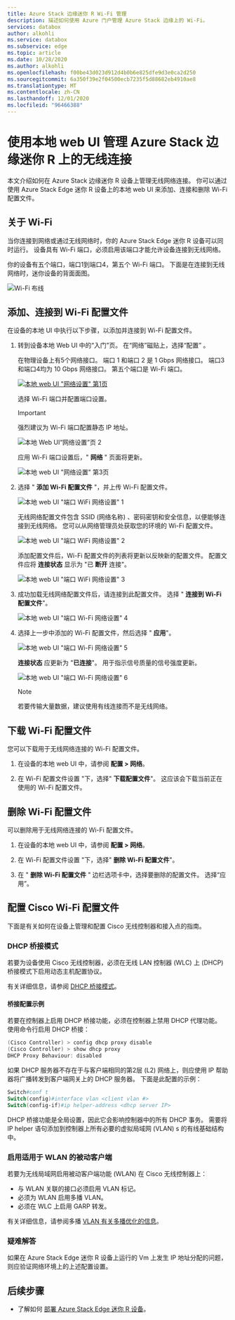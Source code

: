 ```yaml
---
title: Azure Stack 边缘迷你 R Wi-Fi 管理
description: 描述如何使用 Azure 门户管理 Azure Stack 边缘上的 Wi-Fi。
services: databox
author: alkohli
ms.service: databox
ms.subservice: edge
ms.topic: article
ms.date: 10/28/2020
ms.author: alkohli
ms.openlocfilehash: f00be43d023d912d4b0b6e825dfe9d3e0ca2d250
ms.sourcegitcommit: 6a350f39e2f04500ecb7235f5d88682eb4910ae8
ms.translationtype: MT
ms.contentlocale: zh-CN
ms.lasthandoff: 12/01/2020
ms.locfileid: "96466388"
---
```

# <a name="use-the-local-web-ui-to-manage-wireless-connectivity-on-your-azure-stack-edge-mini-r"></a>使用本地 web UI 管理 Azure Stack 边缘迷你 R 上的无线连接

本文介绍如何在 Azure Stack 边缘迷你 R 设备上管理无线网络连接。 你可以通过使用 Azure Stack Edge 迷你 R 设备上的本地 web UI 来添加、连接和删除 Wi-Fi 配置文件。

## <a name="about-wi-fi"></a>关于 Wi-Fi

当你连接到网络或通过无线网络时，你的 Azure Stack Edge 迷你 R 设备可以同时运行。 设备具有 Wi-Fi 端口，必须启用该端口才能允许设备连接到无线网络。 

你的设备有五个端口，端口1到端口4，第五个 Wi-Fi 端口。 下面是在连接到无线网络时，迷你设备的背面面图。

![Wi-Fi 布线](./media/azure-stack-edge-mini-r-deploy-install/wireless-cabled.png)


## <a name="add-connect-to-wi-fi-profile"></a>添加、连接到 Wi-Fi 配置文件

在设备的本地 UI 中执行以下步骤，以添加并连接到 Wi-Fi 配置文件。

1. 转到设备本地 Web UI 中的“入门”页。 在“网络”磁贴上，选择“配置” 。  
    
    在物理设备上有5个网络接口。 端口 1 和端口 2 是 1 Gbps 网络接口。 端口3和端口4均为 10 Gbps 网络接口。 第五个端口是 Wi-Fi 端口。 

    [![本地 web UI "网络设置" 第1页](./media/azure-stack-edge-mini-r-deploy-configure-network-compute-web-proxy/configure-wifi-1.png)](./media/azure-stack-edge-mini-r-deploy-configure-network-compute-web-proxy/configure-wifi-1.png#lightbox)  
    
    选择 Wi-Fi 端口并配置端口设置。 
    
    > [!IMPORTANT]
    > 强烈建议为 Wi-Fi 端口配置静态 IP 地址。  

    ![本地 Web UI“网络设置”页 2](./media/azure-stack-edge-mini-r-deploy-configure-network-compute-web-proxy/configure-wifi-2.png)

    应用 Wi-Fi 端口设置后，" **网络** " 页面将更新。

    ![本地 web UI "网络设置" 第3页](./media/azure-stack-edge-mini-r-deploy-configure-network-compute-web-proxy/configure-wifi-4.png)

   
2. 选择 " **添加 Wi-Fi 配置文件** "，并上传 Wi-Fi 配置文件。 

    ![本地 web UI "端口 WiFi 网络设置" 1](./media/azure-stack-edge-mini-r-deploy-configure-network-compute-web-proxy/add-wifi-profile-1.png)
    
    无线网络配置文件包含 SSID (网络名称) 、密码密钥和安全信息，以便能够连接到无线网络。 您可以从网络管理员处获取您的环境的 Wi-Fi 配置文件。

    ![本地 web UI "端口 WiFi 网络设置" 2](./media/azure-stack-edge-mini-r-deploy-configure-network-compute-web-proxy/add-wifi-profile-2.png)

    添加配置文件后，Wi-Fi 配置文件的列表将更新以反映新的配置文件。 配置文件应将 **连接状态** 显示为 "已 **断开** 连接"。 

    ![本地 web UI "端口 WiFi 网络设置" 3](./media/azure-stack-edge-mini-r-deploy-configure-network-compute-web-proxy/add-wifi-profile-3.png)
    
3. 成功加载无线网络配置文件后，请连接到此配置文件。 选择 " **连接到 Wi-Fi 配置文件**"。 

    ![本地 web UI "端口 Wi-Fi 网络设置" 4](./media/azure-stack-edge-mini-r-deploy-configure-network-compute-web-proxy/add-wifi-profile-4.png)

4. 选择上一步中添加的 Wi-Fi 配置文件，然后选择 " **应用**"。 

    ![本地 web UI "端口 Wi-Fi 网络设置" 5](./media/azure-stack-edge-mini-r-deploy-configure-network-compute-web-proxy/add-wifi-profile-5.png)

    **连接状态** 应更新为 "**已连接**"。 用于指示信号质量的信号强度更新。 

    ![本地 web UI "端口 Wi-Fi 网络设置" 6](./media/azure-stack-edge-mini-r-deploy-configure-network-compute-web-proxy/add-wifi-profile-6.png)

    > [!NOTE]
    > 若要传输大量数据，建议使用有线连接而不是无线网络。 


## <a name="download-wi-fi-profile"></a>下载 Wi-Fi 配置文件

您可以下载用于无线网络连接的 Wi-Fi 配置文件。

1. 在设备的本地 web UI 中，请参阅 **配置 > 网络**。 

2. 在 Wi-Fi 配置文件设置 "下，选择" **下载配置文件**"。 这应该会下载当前正在使用的 Wi-Fi 配置文件。


## <a name="delete-wi-fi-profile"></a>删除 Wi-Fi 配置文件

可以删除用于无线网络连接的 Wi-Fi 配置文件。


1. 在设备的本地 web UI 中，请参阅 **配置 > 网络**。 

2. 在 Wi-Fi 配置文件设置 "下，选择" **删除 Wi-Fi 配置文件**"。

3. 在 " **删除 Wi-Fi 配置文件** " 边栏选项卡中，选择要删除的配置文件。 选择“应用”。 


## <a name="configure-cisco-wi-fi-profile"></a>配置 Cisco Wi-Fi 配置文件

下面是有关如何在设备上管理和配置 Cisco 无线控制器和接入点的指南。 

### <a name="dhcp-bridging-mode"></a>DHCP 桥接模式

若要为设备使用 Cisco 无线控制器，必须在无线 LAN 控制器 (WLC) 上 (DHCP) 桥接模式下启用动态主机配置协议。

有关详细信息，请参阅 [DHCP 桥接模式](https://www.cisco.com/c/en/us/support/docs/wireless/4400-series-wireless-lan-controllers/110865-dhcp-wlc.html#anc9)。

#### <a name="bridging-configuration-example"></a>桥接配置示例

若要在控制器上启用 DHCP 桥接功能，必须在控制器上禁用 DHCP 代理功能。 使用命令行启用 DHCP 桥接：

```powershell
(Cisco Controller) > config dhcp proxy disable
(Cisco Controller) > show dhcp proxy
DHCP Proxy Behaviour: disabled
```

如果 DHCP 服务器不存在于与客户端相同的第2层 (L2) 网络上，则应使用 IP 帮助器将广播转发到客户端网关上的 DHCP 服务器。 下面是此配置的示例：

```powershell
Switch#conf t
Switch(config)#interface vlan <client vlan #>
Switch(config-if)#ip helper-address <dhcp server IP>
```

DHCP 桥接功能是全局设置，因此它会影响控制器中的所有 DHCP 事务。 需要将 IP helper 语句添加到控制器上所有必要的虚拟局域网 (VLAN) s 的有线基础结构中。

### <a name="enable-the-passive-client-for-wlan"></a>启用适用于 WLAN 的被动客户端

若要为无线局域网启用被动客户端功能 (WLAN) 在 Cisco 无线控制器上：

* 与 WLAN 关联的接口必须启用 VLAN 标记。
* 必须为 WLAN 启用多播 VLAN。
* 必须在 WLC 上启用 GARP 转发。

有关详细信息，请参阅多播 [VLAN 有关多播优化的信息](https://www.cisco.com/c/en/us/td/docs/wireless/controller/8-5/config-guide/b_cg85/wlan_interfaces.html)。

### <a name="troubleshoot"></a>疑难解答

如果在 Azure Stack Edge 迷你 R 设备上运行的 Vm 上发生 IP 地址分配的问题，则应验证网络环境上的上述配置设置。

## <a name="next-steps"></a>后续步骤

- 了解如何 [部署 Azure Stack Edge 迷你 R 设备](azure-stack-edge-mini-r-deploy-prep.md)。
